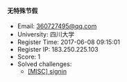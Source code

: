 #### 无特殊节假  

* Email: 360727495@qq.com  
* University: 四川大学  
* Register Time: 2017-06-08 09:15:01  
* Register IP: 183.250.225.103  
* Score: 1  
* Solved challenges: 
  * [[MISC] signin](https://github.com/SniperOJ/Challenges/blob/master/misc/signin.json)  
